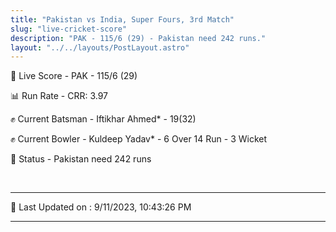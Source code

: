 ```yaml
---
title: "Pakistan vs India, Super Fours, 3rd Match"
slug: "live-cricket-score"
description: "PAK - 115/6 (29) - Pakistan need 242 runs."
layout: "../../layouts/PostLayout.astro"
---
```


🔴 Live Score - PAK - 115/6 (29)  

📊 Run Rate - CRR: 3.97  

✊ Current Batsman - Iftikhar Ahmed* - 19(32)  

✊ Current Bowler - Kuldeep Yadav* - 6 Over 14 Run - 3 Wicket  

📑 Status - Pakistan need 242 runs

<br />

***

📝 Last Updated on : 9/11/2023, 10:43:26 PM

***

